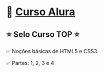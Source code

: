 # 💚 [Curso Alura](https://www.alura.com.br/curso-online-html5-css3-primeiros-passos)

## ⭐ Selo Curso TOP ⭐

✅ Noções básicas de HTML5 e CSS3

✅ Partes: 1, 2, 3 e 4
